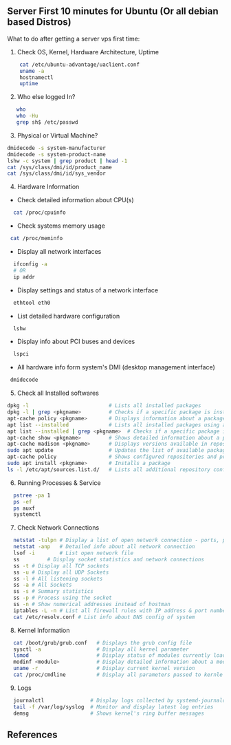 ## Server First 10 minutes for Ubuntu (Or all debian based Distros)

What to do after getting a server vps first time:

1. Check OS, Kernel, Hardware Architecture, Uptime

```bash
    cat /etc/ubuntu-advantage/uaclient.conf
    uname -a
    hostnamectl
    uptime
```

2. Who else logged In?

```bash
   who
   who -Hu
   grep sh$ /etc/passwd
```

3. Physical or Virtual Machine?

```bash
dmidecode -s system-manufacturer
dmidecode -s system-product-name
lshw -c system | grep product | head -1
cat /sys/class/dmi/id/product_name
cat /sys/class/dmi/id/sys_vendor
```

4. Hardware Information

- Check detailed information about CPU(s)

```bash
  cat /proc/cpuinfo
```

- Check systems memory usage

```bash
 cat /proc/meminfo
```

- Display all network interfaces

```bash
  ifconfig -a
  # OR
  ip addr
```

- Display settings and status of a network interface

```bash
  ethtool eth0
```

- List detailed hardware configuration

```bash
  lshw
```

- Display info about PCI buses and devices

```bash
  lspci
```

- All hardware info form system's DMI (desktop management interface)

```bash
 dmidecode
```

5. Check all Installed softwares

```bash
dpkg -l                          # Lists all installed packages
dpkg -l | grep <pkgname>         # Checks if a specific package is installed
apt-cache policy <pkgname>       # Displays information about a package (version, installation candidate, etc.)
apt list --installed             # Lists all installed packages using apt
apt list --installed | grep <pkgname>  # Checks if a specific package is installed using apt
apt-cache show <pkgname>         # Shows detailed information about a package
apt-cache madison <pkgname>      # Displays versions available in repositories
sudo apt update                  # Updates the list of available packages and their versions
apt-cache policy                 # Shows configured repositories and priorities
sudo apt install <pkgname>       # Installs a package
ls -l /etc/apt/sources.list.d/   # Lists all additional repository configurations
```

6. Running Processes & Service

```bash
  pstree -pa 1
  ps -ef
  ps auxf
  systemctl
```

7. Check Network Connections

```bash
  netstat -tulpn # Display a list of open network connection - ports, process
  netstat -anp   # Detailed info about all network connection
  lsof -i        # List open network file
  ss		 # Display socket statistics and network connections
  ss -t # Display all TCP sockets
  ss -u # Display all UDP Sockets
  ss -l # All listening sockets
  ss -a # All Sockets
  ss -s # Summary statistics
  ss -p # Process using the socket
  ss -n # Show numerical addresses instead of hostman
  iptables -L -n # List all firewall rules with IP address & port number
  cat /etc/resolv.conf # List info about DNS config of system
```

8. Kernel Information

```bash
  cat /boot/grub/grub.conf   # Displays the grub config file
  sysctl -a                  # Display all kernel parameter
  lsmod                      # Display status of modules currently loaded
  modinf <module>            # Display detailed information about a module
  uname -r                   # Display current kernel version
  cat /proc/cmdline          # Display all parameters passed to kernle at boot time

```

9. Logs

```bash
  journalctl               # Display logs collected by systemd-journald
  tail -f /var/log/syslog  # Monitor and display latest log entries
  demsg                    # Shows kernel's ring buffer messages
```

## References
